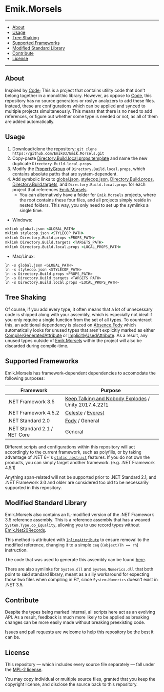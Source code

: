 # Emik.Morsels

---

- [About](#about)
- [Usage](#usage)
- [Tree Shaking](#tree-shaking)
- [Supported Frameworks](#supported-frameworks)
- [Modified Standard Library](#modified-standard-library)
- [Contribute](#contribute)
- [License](#license)

---

## About

Inspired by [Code](https://github.com/shaynevanasperen/Code/); This is a project that contains utility code that don't belong together in a monolithic library. However, as oppose to [Code](https://github.com/shaynevanasperen/Code/), this repository has no source generators or roslyn analyzers to add these files. Instead, these are configurations which can be applied and synced to multiple projects simultaneously. This means that there is no need to add references, or figure out whether some type is needed or not, as all of them are added automatically.

## Usage

1. Download/clone the repository: `git clone https://github.com/Emik03/Emik.Morsels.git`
2. Copy-paste [Directory.Build.local.props.template](https://github.com/Emik03/Emik.Morsels/blob/main/Directory.Build.local.props.template) and name the new duplicate `Directory.Build.local.props`.
3. Modify the [PropertyGroup](https://learn.microsoft.com/en-us/visualstudio/msbuild/propertygroup-element-msbuild?view=vs-2022) of `Directory.Build.local.props`, which contains absolute paths that are system-dependent.
4. Add symbolic links to [global.json](https://github.com/Emik03/Emik.Morsels/blob/main/global.json), [stylecop.json](https://github.com/Emik03/Emik.Morsels/blob/main/stylecop.json), [Directory.Build.props](https://github.com/Emik03/Emik.Morsels/blob/main/Directory.Build.props), [Directory.Build.targets](https://github.com/Emik03/Emik.Morsels/blob/main/Directory.Build.targets), and `Directory.Build.local.props` for each project that references [Emik.Morsels](https://github.com/Emik03/Emik.Morsels).
    - You can alternatively have a folder for `Emik.Morsels` projects, where the root contains these four files, and all projects simply reside in nested folders. This way, you only need to set up the symlinks a single time.

* Windows:

```bat
mklink global.json <GLOBAL_PATH>
mklink stylecop.json <STYLECOP_PATH>
mklink Directory.Build.props <PROPS_PATH>
mklink Directory.Build.targets <TARGETS_PATH>
mklink Directory.Build.local.props <LOCAL_PROPS_PATH>
```

* Mac/Linux:

```shell
ln -s global.json <GLOBAL_PATH>
ln -s stylecop.json <STYLECOP_PATH>
ln -s Directory.Build.props <PROPS_PATH>
ln -s Directory.Build.targets <TARGETS_PATH>
ln -s Directory.Build.local.props <LOCAL_PROPS_PATH>
```

## Tree Shaking

Of course, if you add every type, it often means that a lot of unnecessary code is shipped along with your assembly, which is especially not ideal if you only require a single function from the set of all types. To counteract this, an additional dependency is placed on [Absence.Fody](https://github.com/Emik03/Absence.Fody/) which automatically looks for unused types that aren't explicitly marked as either [CompilerGeneratedAttribute](https://learn.microsoft.com/en-us/dotnet/api/system.runtime.compilerservices.compilergeneratedattribute?view=net-7.0) or [ImplicitlyUsedAttribute](https://www.jetbrains.com/help/resharper/Reference__Code_Annotation_Attributes.html#UsedImplicitlyAttribute). As a result, any unused types outside of [Emik.Morsels](https://github.com/Emik03/Emik.Morsels) within the project will also be discarded during compile-time.

## Supported Frameworks

Emik.Morsels has framework-dependent dependencies to accomodate the following purposes:

| Framework                    | Purpose                                                                                                                               |
|------------------------------|---------------------------------------------------------------------------------------------------------------------------------------|
| .NET Framework 3.5           | [Keep Talking and Nobody Explodes](https://keeptalkinggame.com/) / [Unity 2017.4.22f1](https://unity3d.com/unity/whats-new/2017.4.22) |
| .NET Framework 4.5.2         | [Celeste](https://www.celestegame.com/) / [Everest](https://everestapi.github.io/)                                                    |
| .NET Standard 2.0            | [Fody](https://github.com/Fody/Home) / General                                                                                        |
| .NET Standard 2.1 / NET Core | General                                                                                                                               |

Different scripts and configurations within this repository will act accordingly to the current framework, such as polyfills, or by taking advantage of .NET 6+'s [`static abstract`](https://learn.microsoft.com/en-us/dotnet/core/compatibility/core-libraries/6.0/static-abstract-interface-methods) features. If you do not own the products, you can simply target another framework. (e.g. .NET Framework 4.5.1)

Anything span-related will not be supported prior to .NET Standard 2.1, and .NET Framework 3.0 and older are considered too old to be necessarily supported in this repository.

## Modified Standard Library

Emik.Morsels also contains an IL-modified version of the .NET Framework 3.5 reference assembly. This is a reference assembly that has a weaved `System.Type.op_Equality`, allowing you to use record types without [Emik.Net20Records](https://github.com/Emik03/Emik.Net20Records).

This method is attributed with [`InlineAttribute`](https://github.com/oleg-st/InlineMethod.Fody) to ensure removal to the modified reference, changing it to a simple `ceq` (`(object)lh == rh`) instruction.

The code that was used to generate this assembly can be found [here](https://gist.github.com/Emik03/d88efe49a874b7d5f45e4bfb96fa541f).

There are also symlinks for `System.dll` and `System.Numerics.dll` that both point to said standard library, meant as a silly workaround for expecting those two files when compiling in F#, since `System.Numerics` doesn't exist in .NET 3.5.

## Contribute

Despite the types being marked internal, all scripts here act as an evolving API. As a result, feedback is much more likely to be applied as breaking changes can be more easily made without breaking preexisting code.

Issues and pull requests are welcome to help this repository be the best it can be.

## License

This repository — which includes every source file separately — fall under the [MPL-2 license](https://www.mozilla.org/en-US/MPL/2.0/).

You may copy individual or multiple source files, granted that you keep the copyright license, and disclose the source back to this repository.
